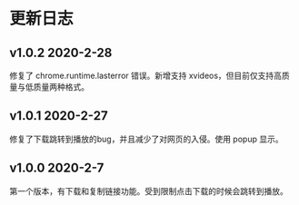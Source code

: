 # 更新日志
## v1.0.2 2020-2-28
修复了 chrome.runtime.lasterror 错误。新增支持 xvideos，但目前仅支持高质量与低质量两种格式。
## v1.0.1 2020-2-27
修复了下载跳转到播放的bug，并且减少了对网页的入侵。使用 popup 显示。
## v1.0.0 2020-2-7
第一个版本，有下载和复制链接功能。受到限制点击下载的时候会跳转到播放。
